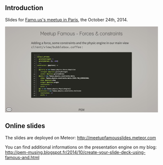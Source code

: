 ## Introduction
Slides for [Famo.us's meetup in Paris](http://www.meetup.com/Paris-Famo-us-Meetup-France/), the October 24th, 2014.

![Slides](https://raw.githubusercontent.com/PEM--/MeetupFamousSlides/master/private/doc/slides.jpg)

## Online slides
The slides are deployed on Meteor: http://meetupfamousslides.meteor.com

You can find additional informations on the presentation engine on my blog: http://pem-musing.blogspot.fr/2014/10/create-your-slide-deck-using-famous-and.html
